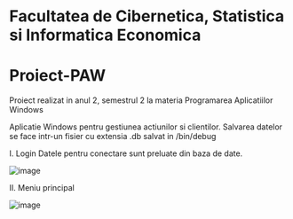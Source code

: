 # Facultatea de Cibernetica, Statistica si Informatica Economica
# Proiect-PAW
Proiect realizat in anul 2, semestrul 2 la materia Programarea Aplicatiilor Windows

Aplicatie Windows pentru gestiunea actiunilor si clientilor.
Salvarea datelor se face intr-un fisier cu extensia .db salvat in /bin/debug

I. Login
Datele pentru conectare sunt preluate din baza de date. 

![image](https://user-images.githubusercontent.com/75160001/188438577-27adc19f-ea56-4e37-8d18-16e8389cd7f8.png)

II. Meniu principal

![image](https://user-images.githubusercontent.com/75160001/188439449-17bb8488-6d7b-4d9e-8da5-96327a2671e3.png)


